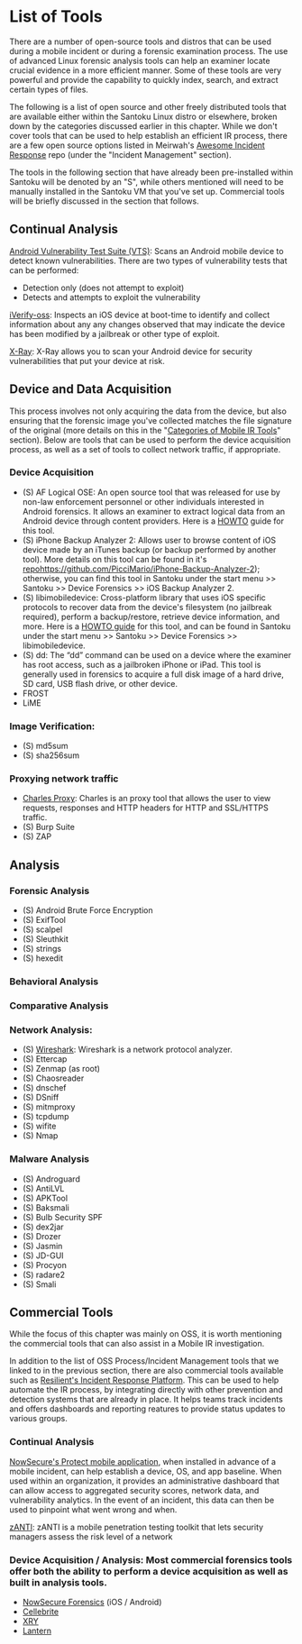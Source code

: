 # List of Tools

There are a number of open-source tools and distros that can be used during a mobile incident or during a forensic examination process.  The use of advanced Linux forensic analysis tools can help an examiner locate crucial evidence in a more efficient manner. Some of these tools are very powerful and provide the capability to quickly index, search, and extract certain types of files.

The following is a list of open source and other freely distributed tools that are available either within the Santoku Linux distro or elsewhere, broken down by the categories discussed earlier in this chapter. While we don't cover tools that can be used to help establish an efficient IR process, there are a few open source options listed in Meirwah's [Awesome Incident Response](https://github.com/meirwah/awesome-incident-response) repo (under the "Incident Management" section). 

The tools in the following section that have already been pre-installed within Santoku will be denoted by an "S", while others mentioned will need to be manually installed in the Santoku VM that you've set up. Commercial tools will be briefly discussed in the section that follows.

## Continual Analysis
[Android Vulnerability Test Suite (VTS)](https://github.com/nowsecure/android-vts): Scans an Android mobile device to detect known vulnerabilities. There are two types of vulnerability tests that can be performed:
* Detection only (does not attempt to exploit)
* Detects and attempts to exploit the vulnerability

[iVerify-oss](): Inspects an iOS device at boot-time to identify and collect information about any any changes observed that may indicate the device has been modified by a jailbreak or other type of exploit.

[X-Ray](https://labs.duosecurity.com/xray): X-Ray allows you to scan your Android device for security vulnerabilities that put your device at risk. 


## Device and Data Acquisition
This process involves not only acquiring the data from the device, but also ensuring that the forensic image you've collected matches the file signature of the original (more details on this in the "[Categories of Mobile IR Tools](../mobile-ir-tool-categories.md)" section). Below are tools that can be used to perform the device acquisition process, as well as a set of tools to collect network traffic, if appropriate.

### Device Acquisition
* (S) AF Logical OSE: An open source tool that was released for use by non-law enforcement personnel or other individuals interested in Android forensics. It allows an examiner to extract logical data from an Android device through content providers. Here is a [HOWTO](https://santoku-linux.com/howto/howto-use-aflogical-ose-logical-forensics-android/) guide for this tool.
* (S) iPhone Backup Analyzer 2:  Allows user to browse content of iOS device made by an iTunes backup (or backup performed by another tool). More details on this tool can be found in it's [repo]()https://github.com/PicciMario/iPhone-Backup-Analyzer-2); otherwise, you can find this tool in Santoku under the start menu >> Santoku >> Device Forensics >> iOS Backup Analyzer 2.
* (S) libimobiledevice: Cross-platform library that uses iOS specific protocols to recover data from the device's filesystem (no jailbreak required), perform a backup/restore, retrieve device information, and more. Here is a [HOWTO guide](https://santoku-linux.com/howto/mobile-forensics/howto-create-a-logical-backup-of-an-ios-device-using-libimobiledevice-on-santoku-linux/) for this tool, and can be found in Santoku under the start menu >> Santoku >> Device Forensics >> libimobiledevice.
* (S) dd:  The “dd” command can be used on a device where the examiner has root access, such as a jailbroken iPhone or iPad. This tool is generally used in forensics to acquire a full disk image of a hard drive, SD card, USB flash drive, or other device.
* FROST
* LiME

### Image Verification: 
* (S) md5sum
* (S) sha256sum

### Proxying network traffic
* [Charles Proxy](https://www.charlesproxy.com/): Charles is an proxy tool that allows the user to view requests, responses and HTTP headers for HTTP and SSL/HTTPS traffic. 
* (S) Burp Suite
* (S) ZAP

## Analysis
### Forensic Analysis
  * (S) Android Brute Force Encryption
  * (S) ExifTool
  * (S) scalpel
  * (S) Sleuthkit
  * (S) strings
  * (S) hexedit

### Behavioral Analysis

### Comparative Analysis

### Network Analysis:
* (S) [Wireshark](https://www.wireshark.org/): Wireshark is a network protocol analyzer.
* (S) Ettercap
* (S) Zenmap (as root)
* (S) Chaosreader
* (S) dnschef
* (S) DSniff
* (S) mitmproxy
* (S) tcpdump
* (S) wifite
* (S) Nmap

### Malware Analysis
* (S) Androguard
* (S) AntiLVL
* (S) APKTool
* (S) Baksmali
* (S) Bulb Security SPF
* (S) dex2jar
* (S) Drozer
* (S) Jasmin
* (S) JD-GUI
* (S) Procyon
* (S) radare2
* (S) Smali

## Commercial Tools
While the focus of this chapter was mainly on OSS, it is worth mentioning the commercial tools that can also assist in a Mobile IR investigation. 

In addition to the list of OSS Process/Incident Management tools that we linked to in the previous section, there are also commercial tools available such as [Resilient's Incident Response Platform](https://www.resilientsystems.com/). This can be used to help automate the IR process, by integrating directly with other prevention and detection systems that are already in place. It helps teams track incidents and offers dashboards and reporting reatures to provide status updates to various groups.

### Continual Analysis
[NowSecure's Protect mobile application](https://www.nowsecure.com/protect/), when installed in advance of a mobile incident, can help establish a device, OS, and app baseline. When used within an organization, it provides an administrative dashboard that can allow access to aggregated security scores, network data, and vulnerability analytics. In the event of an incident, this data can then be used to pinpoint what went wrong and when.

[zANTI](https://github.com/Zimperium/zanti_plugins): zANTI is a mobile penetration testing toolkit that lets security managers assess the risk level of a network 

### Device Acquisition / Analysis:  Most commercial forensics tools offer both the ability to perform a device acquisition as well as built in analysis tools.
* [NowSecure Forensics](https://www.nowsecure.com/forensics/) (iOS / Android)
* [Cellebrite](http://www.cellebrite.com/Mobile-forensics)
* [XRY](https://www.msab.com/products/xry/)
* [Lantern](https://katanaforensics.com/products/)

